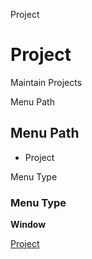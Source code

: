 
Project
# Project


Maintain Projects

Menu Path
## Menu Path



- Project

Menu Type
### Menu Type

**Window**


[Project](../../functional-guide/window/window-project.md)